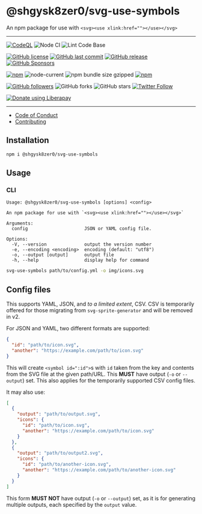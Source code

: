 # @shgysk8zer0/svg-use-symbols
An npm package for use with `<svg><use xlink:href=""></use></svg>`

- - -
[![CodeQL](https://github.com/shgysk8zer0/svg-use-symbols/actions/workflows/codeql-analysis.yml/badge.svg)](https://github.com/shgysk8zer0/svg-use-symbols/actions/workflows/codeql-analysis.yml)
![Node CI](https://github.com/shgysk8zer0/svg-use-symbols/workflows/Node%20CI/badge.svg)
![Lint Code Base](https://github.com/shgysk8zer0/svg-use-symbols/workflows/Lint%20Code%20Base/badge.svg)

[![GitHub license](https://img.shields.io/github/license/shgysk8zer0/svg-use-symbols.svg)](https://github.com/shgysk8zer0/svg-use-symbols/blob/master/LICENSE)
[![GitHub last commit](https://img.shields.io/github/last-commit/shgysk8zer0/svg-use-symbols.svg)](https://github.com/shgysk8zer0/svg-use-symbols/commits/master)
[![GitHub release](https://img.shields.io/github/release/shgysk8zer0/svg-use-symbols?logo=github)](https://github.com/shgysk8zer0/svg-use-symbols/releases)
[![GitHub Sponsors](https://img.shields.io/github/sponsors/shgysk8zer0?logo=github)](https://github.com/sponsors/shgysk8zer0)

[![npm](https://img.shields.io/npm/v/@shgysk8zer0/svg-use-symbols)](https://www.npmjs.com/package/@shgysk8zer0/svg-use-symbols)
![node-current](https://img.shields.io/node/v/@shgysk8zer0/svg-use-symbols)
![npm bundle size gzipped](https://img.shields.io/bundlephobia/minzip/@shgysk8zer0/svg-use-symbols)
[![npm](https://img.shields.io/npm/dw/@shgysk8zer0/svg-use-symbols?logo=npm)](https://www.npmjs.com/package/@shgysk8zer0/svg-use-symbols)

[![GitHub followers](https://img.shields.io/github/followers/shgysk8zer0.svg?style=social)](https://github.com/shgysk8zer0)
![GitHub forks](https://img.shields.io/github/forks/shgysk8zer0/svg-use-symbols.svg?style=social)
![GitHub stars](https://img.shields.io/github/stars/shgysk8zer0/svg-use-symbols.svg?style=social)
[![Twitter Follow](https://img.shields.io/twitter/follow/shgysk8zer0.svg?style=social)](https://twitter.com/shgysk8zer0)

[![Donate using Liberapay](https://img.shields.io/liberapay/receives/shgysk8zer0.svg?logo=liberapay)](https://liberapay.com/shgysk8zer0/donate "Donate using Liberapay")
- - -

- [Code of Conduct](./.github/CODE_OF_CONDUCT.md)
- [Contributing](./.github/CONTRIBUTING.md)
<!-- - [Security Policy](./.github/SECURITY.md) -->

## Installation

```bash
npm i @shgysk8zer0/svg-use-symbols
```

## Usage

### CLI
```
Usage: @shgysk8zer0/svg-use-symbols [options] <config>

An npm package for use with `<svg><use xlink:href=""></use></svg>`

Arguments:
  config                     JSON or YAML config file.

Options:
  -V, --version              output the version number
  -e, --encoding <encoding>  encoding (default: "utf8")
  -o, --output [output]      output file
  -h, --help                 display help for command
```

```bash
svg-use-symbols path/to/config.yml -o img/icons.svg
```

## Config files
This supports YAML, JSON, and *to a limited extent*, CSV. CSV is temporarily
offered for those migrating from `svg-sprite-generator` and will be removed in v2.

For JSON and YAML, two different formats are supported:

```json
{
  "id": "path/to/icon.svg",
  "another": "https://example.com/path/to/icon.svg"
}
```

This will create `<symbol id=":id">`s with `id` taken from the key and contents
from the SVG file at the given path/URL. This **MUST** have output (`-o` or `--output`)
set. This also applies for the temporarily supported CSV config files.

It may also use:

```json
[
  {
    "output": "path/to/output.svg",
    "icons": {
      "id": "path/to/icon.svg",
      "another": "https://example.com/path/to/icon.svg"
    }
  },
  {
    "output": "path/to/output2.svg",
    "icons": {
      "id": "path/to/another-icon.svg",
      "another": "https://example.com/path/to/another-icon.svg"
    }
  }
]
```

This form **MUST NOT** have output (`-o` or `--output`) set, as it is for generating
multiple outputs, each specified by the `output` value.

